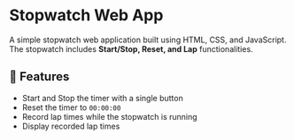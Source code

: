 # Stopwatch Web App         
                
A simple stopwatch web application built using HTML, CSS, and JavaScript. The stopwatch includes **Start/Stop, Reset, and Lap** functionalities.   

## 🚀 Features  
- Start and Stop the timer with a single button  
- Reset the timer to `00:00:00`   
- Record lap times while the stopwatch is running  
- Display recorded lap times  

